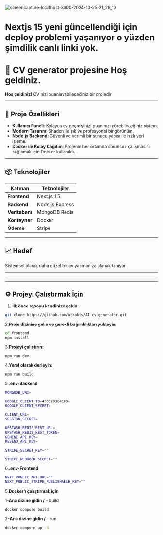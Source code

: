 ![screencapture-localhost-3000-2024-10-25-21_29_10](https://github.com/user-attachments/assets/f846ed32-0ce7-4bef-b2c6-0b0cc0f7140e)

# Nextjs 15 yeni güncellendiği için deploy problemi yaşanıyor o yüzden şimdilik canlı linki yok.

# 🎉 CV generator projesine Hoş geldiniz.

**Hoş geldiniz!** CV'nizi puanlayabileceğiniz bir projedir

---

## 🚀 Proje Özellikleri

- **Kullanıcı Paneli**: Kolayca cv geçmişinizi puanınızı görebileceğiniz sistem.
- **Modern Tasarım**: Shadcn ile şık ve profesyonel bir görünüm.
- **Node.js Backend**: Güvenli ve verimli bir sunucu yapısı ile hızlı veri işleme.
- **Docker ile Kolay Dağıtım**: Projenin her ortamda sorunsuz çalışmasını sağlamak için Docker kullanıldı.

---

## 📦 Teknolojiler

| Katman      | Teknolojiler                  |
|-------------|-------------------------------|
| **Frontend**  | Next.js 15                  |
| **Backend**   | Node.js,Express             |
| **Veritabanı**| MongoDB  Redis              |
| **Konteyner** | Docker                      |
| **Ödeme**     | Stripe                      |

---

## 📈 Hedef

Sistemsel olarak daha güzel bir cv yapmanıza olanak tanıyor

---

---

---

## ⚙️ Projeyi Çalıştırmak İçin
1. **İlk önce repoyu kendinize çekin:**
```bash
git clone https://github.com/utkbkts/AI-cv-generator.git
```
2.**Proje dizinine gelin ve gerekli bağımlılıkları yükleyin:**
 ```bash
cd frontend
npm install
```
3.**Projeyi çalıştırın:**
 ```bash
npm run dev
```
4.**Yerel olarak derleyin:**
```bash
npm run build
```
5.**.env-Backend**
```bash
MONGODB_URI=

GOOGLE_CLIENT_ID=430679364100-
GOOGLE_CLIENT_SECRET=

CLIENT_URL=
SESSION_SECRET=

UPSTASH_REDIS_REST_URL=
UPSTASH_REDIS_REST_TOKEN=
GEMINI_API_KEY=
RESEND_API_KEY=

STRIPE_SECRET_KEY=""

STRIPE_WEBHOOK_SECRET=""
```
6.**.env-Frontend**
```bash
NEXT_PUBLIC_API_URL=""
NEXT_PUBLIC_STRIPE_PUBLISHABLE_KEY=""
```

5.**Docker'ı çalıştırmak için**

1-**Ana dizine gidin /** - build
```bash
docker compose build
```
2-**Ana dizine gidin /** - run
```bash
docker compose up -d
```
